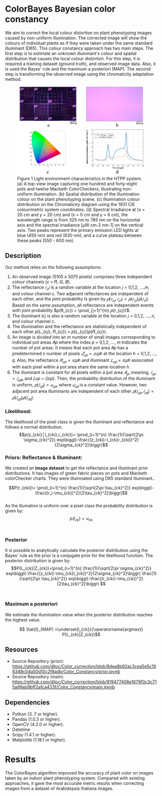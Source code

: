 # ColorBayes Bayesian color constancy


We aim to correct the local colour distortion on plant phenotyping images caused by non-uniform illumination. The corrected image will show the colours of individual plants as if they were taken under the same standard illuminant (D65). This colour constancy approach has two main steps. The first step is to estimate an unknown illuminant's colour and spatial distribution that causes the local colour distortion. For this step, it is required a training dataset (ground truth), and observed image data. Also, it is used the Bayes' rule and the maximum a posteriori (MAP). The second step is transforming the observed image using the chromaticity adaptation method.


<figure>
  <img src="https://github.com/diloc/Color_correction/blob/main/images/Figure_2_ColorLight_distribution4.png">
  <figcaption>
  Figure 1 Light environment characteristics in the HTPP system. (a) A top-view image capturing one hundred and forty-eight pots and twelve Macbeth ColorCheckers, illustrating non-uniform illumination. (b) Spatial distribution of the illumination colour on the plant phenotyping scene. (c) Illumination colour distribution on the Chromaticity diagram using the 1931 CIE colourimetric system coordinates. (d) Spectral Irradiance at (x = 20 cm and y = 20 cm) and (x = 0 cm and y = 6 cm), the wavelength range is from 325 nm to 785 nm on the horizontal axis and the spectral irradiance [μW cm-2 nm-1] on the vertical axis. Two peaks represent the primary emission LED lights at blue (450 nm) and red (630 nm), and a curve plateau between these peaks (550 - 600 nm).
  </figcaption>
</figure>

## Description

Our method relies on the following assumptions:
1. An observed image (5105 x 3075 pixels) comprises three independent colour channels (𝑐 = 𝑅, 𝐺, 𝐵).
2. The reflectance $𝑟_𝑐𝑗$ is a random variable at the location 𝑗 = 0,1,2, …,𝑚, and colour channel c. Two adjacent reflectances are independent of each other, and the joint probability is given by $𝑝(𝑟_{𝑐𝑗}, 𝑟_{𝑐𝑙}) = 𝑝(𝑟_{𝑐𝑗})𝑝(𝑟_{𝑐𝑙})$. Based on the same assumption, all reflectance are independent events with joint probability $p(R_{c}) = \prod_{j=1}^{m} 𝑝(𝑟_{𝑐𝑗})$.
3. The illuminant 𝑙𝑐𝑗 is also a random variable at the location 𝑗 = 0,1,2, …, 𝑛, and colour channel c.
4. The illumination and the reflectance are statistically independent of each other 𝑝(𝐿_{𝑐𝑗}, 𝑅_{𝑐𝑗}) = 𝑝(𝐿_{𝑐𝑗})𝑝(𝑅_{𝑐𝑗}).
5. An image is divided into an m number of small images corresponding to individual pot areas 𝐴𝑝 where the index 𝑝 = 0,1,2, …, 𝑚 indicates the number of pot areas. It means that each pot area 𝐴𝑝 has a predetermined n number of pixels $𝑍_{𝑐𝑝} = {𝑧𝑐𝑝ℎ}$ at the location ℎ = 0,1,2, …, 𝑞. Also, the reflectance $𝑅_{𝑐𝑝} = {𝑟𝑐𝑝ℎ}$ and illuminant $𝐿_{𝑐𝑝} = {𝑙𝑐𝑝ℎ}$ associated with each pixel within a pot area share the same location ℎ.
6. The illuminant is constant for all pixels within a pot area $𝐴_𝑝$, meaning, $𝑙_{𝑐𝑝} = 𝑙_{𝑐𝑝ℎ}$ and 𝐿𝑐𝑝 = {𝑙𝑐𝑝}. Then, the probability distribution of the illuminant is uniform, $𝑝(𝑙_{𝑐𝑝}) = 𝑢_{𝑐𝑝}$, where $𝑢_{𝑐𝑝}$ is a constant value. However, two adjacent pot area illuminants are independent of each other $𝑝(𝑙_{𝑐𝑝}, 𝑙_{𝑐𝑞}) = 𝑝(𝑙_{𝑐𝑝})𝑝(𝑙_{𝑐q})$.

### Likelihood: 
The likelihood of the pixel class is given the illuminant and reflectance and follows a normal distribution. <br/>
$$p(z_{cki}│l_{cki},r_{cki})= \prod_{i=1}^{n} \frac{1}{\sqrt{2\pi \sigma_{ck}^2}}  exp⁡\biggl(-\frac{(z_{cki}-l_{ck}r_{cki})^2}{2\sigma_{ck}^2}\biggr)$$  


### Priors: Reflectance & Illuminant: 
We created an **image dataset** to get the reflectance and illuminant prior distributions. It has images of green fabric pieces on pots and Macbeth colorChecker charts. They were illuminated using D65 standard illuminant.. <br/>

$$P(r_{cki})= \prod_{i=1}^{n} \frac{1}{\sqrt{2\pi \tau_{ck}^2}}  exp⁡\biggl(-\frac{(r_i-\mu_{ck})^2}{2\tau_{ck}^2}\biggr)$$ <br/>
As the illumation is uniform over a pixel class the probability distribution is given by:
$$p(l_{ck})=u_{ck}$$ <br/>

### Posterior
It is possible to analytically calculate the posterior distribution using the Bayes' rule as the prior is a conjugate prior for the likelihood function. The posterior distribution is given by:
$$P(L_{ck}|Z_{ck})=\prod_{i=1}^{n} \frac{1}{\sqrt{2\pi \sigma_{ck}^2}}  exp⁡\biggl(-\frac{(z_{cki}-\mu_{ck}l_{ck})^2}{2\sigma_{ck}^2}\biggr) \frac{1}{\sqrt{2\pi \tau_{ck}^2}}  exp⁡\biggl(-\frac{(r_{cki}-\mu_{ck})^2}{2\tau_{ck}^2}\biggr) $$ <br/>


### Maximum a posteriori 
We estimate the illumination value when the posterior distribution reaches the highest value.

$$  \hat{l}_{MAP} =\underset{l_{ck}}{\operatorname{argmax}}  P(L_{ck}|Z_{ck})$$

## Resources


* Source Repository (prior): https://github.com/diloc/Color_correction/blob/8dea8b92ac3cea5e5c198348c04a50d10c2f8adb/Color_Constancy/prior.ipynb
* Source Repository (main): https://github.com/diloc/Color_correction/blob/919477408e1679f0c3c715a99ab9bff2afca433f/Color_Constancy/main.ipynb

## Dependencies
* Python (3. 7 or higher).
* Pandas (1.0.3 or higher).
* OpenCV (4.2.0 or higher).
* Datetime
* Scipy (1.4.1 or higher).
* Matplotlib (1.18.1 or higher).



# Results
The ColorBayes algorithm improved the accuracy of plant color on images taken by an indoor plant phenotyping system. Compared with existing approaches, it gave the most accurate metric results when correcting images from a dataset of Arabidopsis thaliana images.




